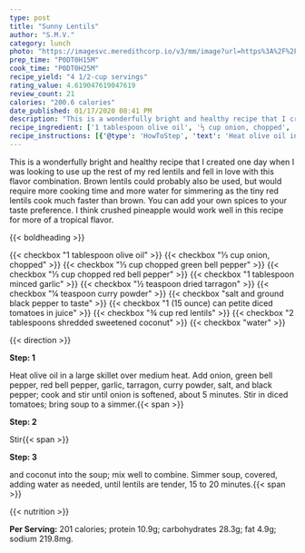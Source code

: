 ```yaml
---
type: post
title: "Sunny Lentils"
author: "S.M.V."
category: lunch
photo: "https://imagesvc.meredithcorp.io/v3/mm/image?url=https%3A%2F%2Fimages.media-allrecipes.com%2Fuserphotos%2F4437717.jpg"
prep_time: "P0DT0H15M"
cook_time: "P0DT0H25M"
recipe_yield: "4 1/2-cup servings"
rating_value: 4.619047619047619
review_count: 21
calories: "200.6 calories"
date_published: 01/17/2020 08:41 PM
description: "This is a wonderfully bright and healthy recipe that I created one day when I was looking to use up the rest of my red lentils and fell in love with this flavor combination. Brown lentils could probably also be used, but would require more cooking time and more water for simmering as the tiny red lentils cook much faster than brown. You can add your own spices to your taste preference. I think crushed pineapple would work well in this recipe for more of a tropical flavor."
recipe_ingredient: ['1 tablespoon olive oil', '⅓ cup onion, chopped', '⅓ cup chopped green bell pepper', '⅓ cup chopped red bell pepper', '1 tablespoon minced garlic', '½ teaspoon dried tarragon', '¼ teaspoon curry powder', 'salt and ground black pepper to taste', '1 (15 ounce) can petite diced tomatoes in juice', '¾ cup red lentils', '2 tablespoons shredded sweetened coconut', 'water']
recipe_instructions: [{'@type': 'HowToStep', 'text': 'Heat olive oil in a large skillet over medium heat. Add onion, green bell pepper, red bell pepper, garlic, tarragon, curry powder, salt, and black pepper; cook and stir until onion is softened, about 5 minutes. Stir in diced tomatoes; bring soup to a simmer.\n'}, {'@type': 'HowToStep', 'text': 'Stir red lentils and coconut into the soup; mix well to combine. Simmer soup, covered, adding water as needed, until lentils are tender, 15 to 20 minutes.\n'}]
---
```


This is a wonderfully bright and healthy recipe that I created one day when I was looking to use up the rest of my red lentils and fell in love with this flavor combination. Brown lentils could probably also be used, but would require more cooking time and more water for simmering as the tiny red lentils cook much faster than brown. You can add your own spices to your taste preference. I think crushed pineapple would work well in this recipe for more of a tropical flavor. 

{{< boldheading >}}

{{< checkbox "1 tablespoon olive oil" >}}
{{< checkbox "⅓ cup onion, chopped" >}}
{{< checkbox "⅓ cup chopped green bell pepper" >}}
{{< checkbox "⅓ cup chopped red bell pepper" >}}
{{< checkbox "1 tablespoon minced garlic" >}}
{{< checkbox "½ teaspoon dried tarragon" >}}
{{< checkbox "¼ teaspoon curry powder" >}}
{{< checkbox "salt and ground black pepper to taste" >}}
{{< checkbox "1 (15 ounce) can petite diced tomatoes in juice" >}}
{{< checkbox "¾ cup red lentils" >}}
{{< checkbox "2 tablespoons shredded sweetened coconut" >}}
{{< checkbox "water" >}}


{{< direction >}}

**Step: 1**

Heat olive oil in a large skillet over medium heat. Add onion, green bell pepper, red bell pepper, garlic, tarragon, curry powder, salt, and black pepper; cook and stir until onion is softened, about 5 minutes. Stir in diced tomatoes; bring soup to a simmer.{{< span >}}

**Step: 2**

Stir{{< span >}}

**Step: 3**

and coconut into the soup; mix well to combine. Simmer soup, covered, adding water as needed, until lentils are tender, 15 to 20 minutes.{{< span >}}

{{< nutrition >}}

**Per Serving:** 201 calories; protein 10.9g; carbohydrates 28.3g; fat 4.9g; sodium 219.8mg.